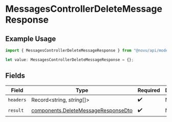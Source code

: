 # MessagesControllerDeleteMessageResponse

## Example Usage

```typescript
import { MessagesControllerDeleteMessageResponse } from "@novu/api/models/operations";

let value: MessagesControllerDeleteMessageResponse = {};
```

## Fields

| Field                                                                                      | Type                                                                                       | Required                                                                                   | Description                                                                                |
| ------------------------------------------------------------------------------------------ | ------------------------------------------------------------------------------------------ | ------------------------------------------------------------------------------------------ | ------------------------------------------------------------------------------------------ |
| `headers`                                                                                  | Record<string, *string*[]>                                                                 | :heavy_check_mark:                                                                         | N/A                                                                                        |
| `result`                                                                                   | [components.DeleteMessageResponseDto](../../models/components/deletemessageresponsedto.md) | :heavy_check_mark:                                                                         | N/A                                                                                        |